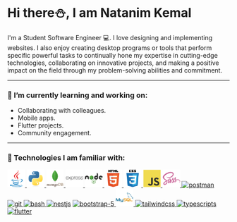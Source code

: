 
# Hi there⛄, I am **Natanim Kemal**

<p align="left">I'm a Student Software Engineer 💻. I love designing and implementing websites. I also enjoy creating desktop programs or tools that
perform specific powerful tasks to continually hone my expertise in cutting-edge technologies, collaborating on innovative projects, and making a positive impact on the field through my problem-solving abilities and commitment.</p>


---
<h3 align="left">🔭 I’m currently learning and working on:</h3>

- Collaborating with colleagues.
- Mobile apps.
- Flutter projects.
- Community engagement.

---
<h3 align="left">💼 Technologies I am familiar with:</h3>

<!--Java--> <a href="https://www.java.com" target="_blank" rel="noreferrer"> <img  src="https://raw.githubusercontent.com/devicons/devicon/master/icons/java/java-original.svg" alt="java" width="40" height="40"/> </a>
<!--Python--> <a href="https://www.python.org" target="_blank" rel="noreferrer"> <img  src="https://raw.githubusercontent.com/devicons/devicon/master/icons/python/python-original.svg" alt="python" width="40" height="40"/> </a>
<!--Mongo--> <a href="https://www.mongodb.com/" target="_blank" rel="noreferrer"> <img  src="https://raw.githubusercontent.com/devicons/devicon/master/icons/mongodb/mongodb-original-wordmark.svg" alt="mongodb" width="40" height="40"/> </a>
<!--Express--> <a href="https://expressjs.com" target="_blank" rel="noreferrer"> <img  src="https://raw.githubusercontent.com/devicons/devicon/master/icons/express/express-original-wordmark.svg" alt="express" width="40" height="40"/> </a>
<!--Node.js--> <a href="https://nodejs.org" target="_blank" rel="noreferrer"> <img  src="https://raw.githubusercontent.com/devicons/devicon/master/icons/nodejs/nodejs-original-wordmark.svg" alt="nodejs" width="40" height="40"/> </a> 
<!--Html--> <a href="https://www.w3.org/html/" target="_blank" rel="noreferrer"> <img  src="https://raw.githubusercontent.com/devicons/devicon/master/icons/html5/html5-original-wordmark.svg" alt="html5" width="40" height="40"/> </a>
<!--Css--> <a href="https://www.w3schools.com/css/" target="_blank" rel="noreferrer"> <img  src="https://raw.githubusercontent.com/devicons/devicon/master/icons/css3/css3-original-wordmark.svg" alt="css3" width="40" height="40"/> </a>
<!--JS--> <a href="https://developer.mozilla.org/en-US/docs/Web/JavaScript" target="_blank" rel="noreferrer"> <img  src="https://raw.githubusercontent.com/devicons/devicon/master/icons/javascript/javascript-original.svg" alt="javascript" width="40" height="40"/> </a>
<!--Sass--> <a href="https://sass-lang.com" target="_blank" rel="noreferrer"> <img  src="https://raw.githubusercontent.com/devicons/devicon/master/icons/sass/sass-original.svg" alt="sass" width="40" height="40"/> </a>
<!--Postman--> <a href="https://postman.com" target="_blank" rel="noreferrer"> <img  src="https://www.vectorlogo.zone/logos/getpostman/getpostman-icon.svg" alt="postman" width="40" height="40"/> </a>
<!--Git--> <a href="https://git-scm.com/" target="_blank" rel="noreferrer"> <img  src="https://www.vectorlogo.zone/logos/git-scm/git-scm-icon.svg" alt="git" width="40" height="40"/> </a>
<!--Bash--> <a href="https://www.gnu.org/software/bash/" target="_blank" rel="noreferrer"> <img  src="https://www.vectorlogo.zone/logos/gnu_bash/gnu_bash-icon.svg" alt="bash" width="40" height="40"/> </a>
<!--Nest.js--> <a href="https://nestjs.com"> <img  src="https://d33wubrfki0l68.cloudfront.net/e937e774cbbe23635999615ad5d7732decad182a/26072/logo-small.ede75a6b.svg" alt="nestjs" width="40" height="40"></a>
<!--Bootstrap--> <a href="https://getbootstrap.com"> <img  src="https://cdn.worldvectorlogo.com/logos/bootstrap-4.svg" alt="bootstrap-5" width="40" height="40"/> </a>
<!--MySQL--> <a href="https://www.mysql.com/" target="_blank" rel="noreferrer"> <img  src="https://raw.githubusercontent.com/devicons/devicon/master/icons/mysql/mysql-original-wordmark.svg" alt="mysql" width="40" height="40"/> </a>
<!--Tailwind--> <a href="https://tailwindcss.org"> <img  src="https://tailwindcss.com/_next/static/media/tailwindcss-mark.3c5441fc7a190fb1800d4a5c7f07ba4b1345a9c8.svg" alt="tailwindcss" width="40" height="40"/> </a>
<!--TypeScript--> <a href="https://typescriptlang.org"> <img  src="https://upload.wikimedia.org/wikipedia/commons/thumb/4/4c/Typescript_logo_2020.svg/1200px-Typescript_logo_2020.svg.png" alt="typescripts" width="40" height="40"/> </a> 
<!--Flutter--> <a href="https://flutter.dev" target="_blank" rel="noreferrer"> <img  src="https://www.vectorlogo.zone/logos/flutterio/flutterio-icon.svg" alt="flutter" width="40" height="40"/> </a> </p>

